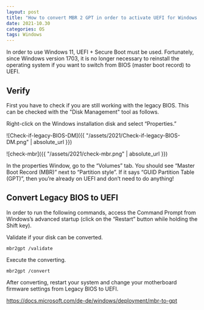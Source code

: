 ```yaml
---
layout: post
title: "How to convert MBR 2 GPT in order to activate UEFI for Windows 11"
date: 2021-10.30
categories: OS
tags: Windows
---
```

In order to use Windows 11, UEFI + Secure Boot must be used. Fortunately, since Windows version 1703, it is no longer necessary to reinstall the operating system if you want to switch from BIOS (master boot record) to UEFI.

## Verify
First you have to check if you are still working with the legacy BIOS. This can be checked with the "Disk Management" tool as follows.

Right-click on the Windows installation disk and select “Properties.”

![Check-if-legacy-BIOS-DM]({{ "/assets/2021/Check-if-legacy-BIOS-DM.png" | absolute_url }})

![check-mbr]({{ "/assets/2021/check-mbr.png" | absolute_url }})

In the properties Window, go to the “Volumes” tab. You should see “Master Boot Record (MBR)” next to “Partition style”.
If it says “GUID Partition Table (GPT)”, then you’re already on UEFI and don’t need to do anything!

## Convert Legacy BIOS to UEFI

In order to run the following commands, access the Command Prompt from Windows’s advanced startup (click on the “Restart” button while holding the Shift key).

Validate if your disk can be converted.

```
mbr2gpt /validate
```

Execute the converting.

```
mbr2gpt /convert
```

After converting, restart your system and change your motherboard firmware settings from Legacy BIOS to UEFI.

https://docs.microsoft.com/de-de/windows/deployment/mbr-to-gpt

